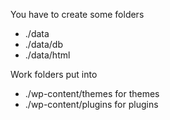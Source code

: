 You have to create some folders

- ./data
- ./data/db
- ./data/html

Work folders put into 
- ./wp-content/themes for themes
- ./wp-content/plugins for plugins

